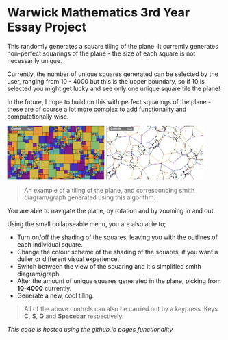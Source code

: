 # Warwick Mathematics 3rd Year Essay Project
This randomly generates a square tiling of the plane. It currently generates non-perfect squarings of the plane - the size of each square is not necessarily unique.

Currently, the number of unique squares generated can be selected by the user, ranging from 10 - 4000 but this is the upper boundary, so if 10 is selected you might get lucky and see only one unique square tile the plane!

In the future, I hope to build on this with perfect squarings of the plane - these are of course a lot more complex to add functionality and computationally wise.

<p float="left">
    <img src="tiling.png" alt="tiling" width="45%"/>
    <img src="graph.png" alt="graph tiling" width="45%"/>
</p>

> An example of a tiling of the plane, and corresponding smith diagram/graph generated using this algorithm.

You are able to navigate the plane, by rotation and by zooming in and out.

Using the small collapseable menu, you are also able to;
+ Turn on/off the shading of the squares, leaving you with the outlines of each individual square.
+ Change the colour scheme of the shading of the squares, if you want a duller or different visual experience. 
+ Switch between the view of the squaring and it's simplified smith diagram/graph. 
+ Alter the amount of unique squares generated in the plane, picking from **10**-**4000** currently.
+ Generate a new, cool tiling.

> All of the above controls can also be carried out by a keypress. Keys **C**, **S**, **G** and **Spacebar** respectively.

*This code is hosted using the github.io pages functionality*